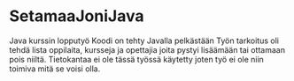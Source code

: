 # SetamaaJoniJava
 Java kurssin lopputyö
 Koodi on tehty Javalla pelkästään 
 Työn tarkoitus oli tehdä lista oppilaita, kursseja ja opettajia joita pystyi lisäämään tai ottamaan pois niiltä. Tietokantaa ei ole tässä työssä käytetty joten työ ei ole niin toimiva mitä se voisi olla.
